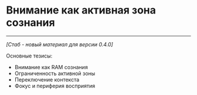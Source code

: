 # Внимание как активная зона сознания



---

*[Стаб - новый материал для версии 0.4.0]*

Основные тезисы:
- Внимание как RAM сознания
- Ограниченность активной зоны
- Переключение контекста
- Фокус и периферия восприятия
